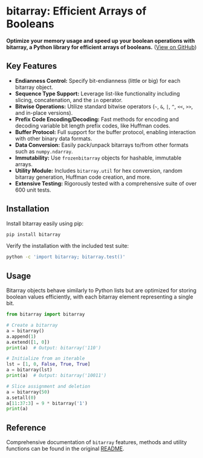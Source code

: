 # bitarray: Efficient Arrays of Booleans

**Optimize your memory usage and speed up your boolean operations with bitarray, a Python library for efficient arrays of booleans.**  ([View on GitHub](https://github.com/ilanschnell/bitarray))

## Key Features

*   **Endianness Control:** Specify bit-endianness (little or big) for each bitarray object.
*   **Sequence Type Support:** Leverage list-like functionality including slicing, concatenation, and the `in` operator.
*   **Bitwise Operations:** Utilize standard bitwise operators (`~`, `&`, `|`, `^`, `<<`, `>>`, and in-place versions).
*   **Prefix Code Encoding/Decoding:**  Fast methods for encoding and decoding variable bit length prefix codes, like Huffman codes.
*   **Buffer Protocol:** Full support for the buffer protocol, enabling interaction with other binary data formats.
*   **Data Conversion:** Easily pack/unpack bitarrays to/from other formats such as `numpy.ndarray`.
*   **Immutability:** Use `frozenbitarray` objects for hashable, immutable arrays.
*   **Utility Module:** Includes `bitarray.util` for hex conversion, random bitarray generation, Huffman code creation, and more.
*   **Extensive Testing:** Rigorously tested with a comprehensive suite of over 600 unit tests.

## Installation

Install bitarray easily using pip:

```bash
pip install bitarray
```

Verify the installation with the included test suite:

```bash
python -c 'import bitarray; bitarray.test()'
```

## Usage

Bitarray objects behave similarly to Python lists but are optimized for storing boolean values efficiently, with each bitarray element representing a single bit.

```python
from bitarray import bitarray

# Create a bitarray
a = bitarray()
a.append(1)
a.extend([1, 0])
print(a)  # Output: bitarray('110')

# Initialize from an iterable
lst = [1, 0, False, True, True]
a = bitarray(lst)
print(a)  # Output: bitarray('10011')

# Slice assignment and deletion
a = bitarray(50)
a.setall(0)
a[11:37:3] = 9 * bitarray('1')
print(a)
```

## Reference

Comprehensive documentation of `bitarray` features, methods and utility functions can be found in the original [README](https://github.com/ilanschnell/bitarray/blob/master/README.md).